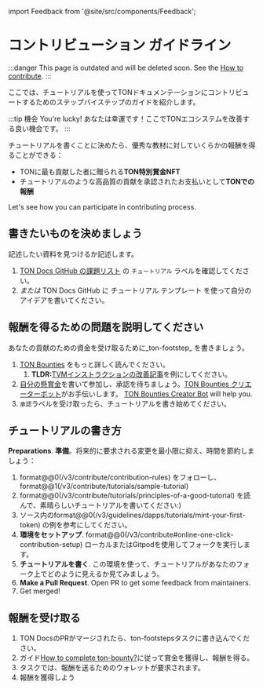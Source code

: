 import Feedback from '@site/src/components/Feedback';

# コントリビューション ガイドライン

:::danger
This page is outdated and will be deleted soon.
See the [How to contribute](/v3/contribute/).
:::

ここでは、チュートリアルを使ってTONドキュメンテーションにコントリビュートするためのステップバイステップのガイドを紹介します。

:::tip 機会
You're lucky! あなたは幸運です！ここでTONエコシステムを改善する良い機会です。
:::

チュートリアルを書くことに決めたら、優秀な教材に対していくらかの報酬を得ることができる：

- TONに最も貢献した者に贈られる**TON特別賞金NFT**
- チュートリアルのような高品質の貢献を承認されたお支払いとして**TONでの報酬**

Let's see how you can participate in contributing process.

## 書きたいものを決めましょう

記述したい資料を見つけるか記述します。

1. [TON Docs GitHub の課題リスト](https://github.com/ton-community/ton-docs/issues) の `チュートリアル` ラベルを確認してください。
2. _または_ TON Docs GitHub に チュートリアル テンプレート を使って自分のアイデアを書いてください。

## 報酬を得るための問題を説明してください

あなたの貢献のための資金を受け取るために_ton-footstep_ を書きましょう。

1. [TON Bounties](https://github.com/ton-sociy/grants-and-bounties/blob/main/bounties/BOUNTIES_PROGRAM_GUIDELINES.md) をもっと詳しく読んでください。
    1. **TLDR:**[TVMインストラクションの改善記事](https://github.com/ton-society/grants-and-bounties/issues/361)を例にしてください。
2. [自分の懸賞金](https://github.com/ton-society/grants-and-bounties/issues/new/choose)を書いて参加し、承認を待ちましょう。[TON Bounties クリエーターボット](https://t.me/footsteps_helper_bot)がお手伝いします。 [TON Bounties Creator Bot](https://t.me/footsteps_helper_bot) will help you.
3. `承認`ラベルを受け取ったら、チュートリアルを書き始めてください。

## チュートリアルの書き方

**Preparations**. **準備**。将来的に要求される変更を最小限に抑え、時間を節約しましょう：

1. format@@0(/v3/contribute/contribution-rules) をフォローし、format@@1(/v3/contribute/tutorials/sample-tutorial)
2. format@@0(/v3/contribute/tutorials/principles-of-a-good-tutorial) を読んで、素晴らしいチュートリアルを書いてください:)
3. ソース内のformat@@0(/v3/guidelines/dapps/tutorials/mint-your-first-token) の例を参考にしてください。
4. **環境をセットアップ**. format@@0(/v3/contribute#online-one-click-contribution-setup) ローカルまたはGitpodを使用してフォークを実行します。
5. **チュートリアルを書く**. この環境を使って、チュートリアルがあなたのフォーク上でどのように見えるか見てみましょう。
6. **Make a Pull Request**. Open PR to get some feedback from maintainers.
7. Get merged!

## 報酬を受け取る

1. TON DocsのPRがマージされたら、ton-footstepsタスクに書き込んでください。
2. ガイド[How to complete ton-bounty?](https://github.com/ton-society/grants-and-bounties/blob/main/bounties/BOUNTIES_PROGRAM_GUIDELINES.md#got-assigned-submit-a-questbook-proposal)に従って賞金を獲得し、報酬を得る。
3. タスクでは、報酬を送るためのウォレットが要求されます。
4. 報酬を獲得しよう

<Feedback />


